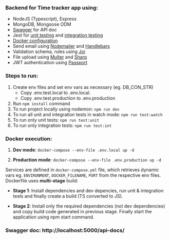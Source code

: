 ### Backend for Time tracker app using:

- NodeJS (Typescript), Express
- MongoDB, Mongoose ODM
- [Swagger](https://nerd-corner.com/import-swagger-in-node-typescript-project/) for API doc 
- Jest for [unit testing](https://losikov.medium.com/part-4-node-js-express-typescript-unit-tests-with-jest-5204414bf6f0) and [integration testing](https://javascript.plainenglish.io/beginners-guide-to-testing-jest-with-node-typescript-1f46a1b87dad)
- [Docker configuration](https://sachithsiriwardana.medium.com/dockerizing-nodejs-application-with-multi-stage-build-e30477ca572)
- Send email using [Nodemailer](https://nodemailer.com/) and [Handlebars](https://www.npmjs.com/package/handlebars)
- Validation schema, rules using [Joi](https://www.npmjs.com/package/joi)
- File upload using [Multer](https://www.npmjs.com/package/multer) and [Sharp](https://www.npmjs.com/package/sharp)
- JWT authentication using [Passport](https://www.npmjs.com/package/passport)

### Steps to run:
1. Create env files and set env vars as necessary (eg. DB_CON_STR)  
    - Copy .env.test.local to .env.local. 
    - Copy .env.test.production to .env.production  
2. Run `npm install` command
3. To run project locally using nodemon: `npm run dev`
4. To run all unit and integration tests in watch mode: `npm run test:watch`
5. To run only unit tests: `npm run test:unit`
6. To run only integration tests: `npm run test:int`

### Docker execution:

1. **Dev mode**: `docker-compose --env-file .env.local up -d`
    
2. **Production mode**: `docker-compose --env-file .env.production up -d`

Services are defined in `docker-compose.yml` file, which retrieves dynamic vars eg. `ENVIRONMENT`, `DOCKER_FILENAME`, `PORT` from the respective env files.
Dockerfile uses **multi-stage** build: 
- **Stage 1**: Install dependencies and dev depencies, run unit & integration tests and finally create a build (TS converted to JS). 

- **Stage 2**: Install only the required dependencies (not dev dependencies) and copy build code generated in previous stage. 
Finally start the application using npm start command.
   
### Swagger doc: http://localhost:5000/api-docs/
